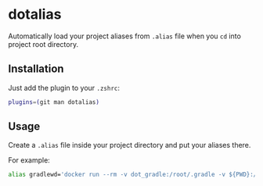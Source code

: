 # dotalias

Automatically load your project aliases from `.alias` file when you `cd` into project root directory.

## Installation

Just add the plugin to your `.zshrc`:

```sh
plugins=(git man dotalias)
```

## Usage

Create a `.alias` file inside your project directory and put your aliases there.

For example:
```sh
alias gradlewd='docker run --rm -v dot_gradle:/root/.gradle -v ${PWD}:/project --workdir=/project openjdk:8-jdk ./gradlew ${@}'
```
